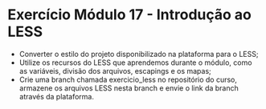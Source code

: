 # Exercício Módulo 17 - Introdução ao LESS

-   Converter o estilo do projeto disponibilizado na plataforma para o LESS;
-   Utilize os recursos do LESS que aprendemos durante o módulo, como as variáveis, divisão dos arquivos, escapings e os mapas;
-   Crie uma branch chamada exercicio_less no repositório do curso, armazene os arquivos LESS nesta branch e envie o link da branch através da plataforma.

